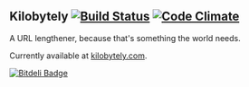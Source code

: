 ## Kilobytely [![Build Status](https://secure.travis-ci.org/hrs/kilobytely.png?branch=master&.png)](http://travis-ci.org/hrs/kilobytely) [![Code Climate](https://codeclimate.com/github/hrs/kilobytely.png)](https://codeclimate.com/github/hrs/kilobytely)

A URL lengthener, because that's something the world needs.

Currently available at [kilobytely.com](http://kilobytely.com).


[![Bitdeli Badge](https://d2weczhvl823v0.cloudfront.net/hrs/kilobytely/trend.png)](https://bitdeli.com/free "Bitdeli Badge")

